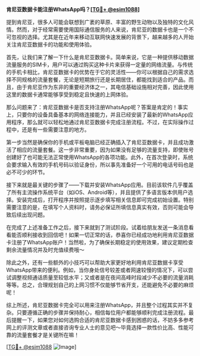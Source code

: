 **肯尼亚数据卡能注册WhatsApp吗？[[TG💪+ @esim1088](https://t.me/s/esim1088)]**

提到肯尼亚，很多人可能会联想到广袤的草原、丰富的野生动物以及独特的文化风情。然而，对于经常需要使用国际通信服务的人来说，肯尼亚的数据卡也是一个不可忽视的选择。尤其是在近年来移动互联网快速发展的背景下，越来越多的人开始关注肯尼亚数据卡的功能和使用体验。

首先，让我们来了解一下什么是肯尼亚数据卡。简单来说，它是一种提供移动数据流量服务的SIM卡，用户可以通过购买这种卡片来获得一定量的网络流量。与传统的手机卡相比，肯尼亚数据卡的优势在于它的灵活性——你可以根据自己的需求选择不同规格的流量套餐，无论是短期旅行还是长期居住，都能找到适合的产品。而且，由于肯尼亚作为东非的重要经济体之一，其电信基础设施相对完善，因此使用这里的数据卡通常能够享受到稳定且快速的上网体验。

那么问题来了：肯尼亚数据卡是否支持注册WhatsApp呢？答案是肯定的！事实上，只要你的设备具备基本的网络连接能力，并且已经安装了最新的WhatsApp应用程序，那么就可以轻松地通过肯尼亚数据卡完成注册流程。不过，在实际操作过程中，还是有一些需要注意的地方。

第一步当然是确保你的手机或平板电脑已经正确插入了肯尼亚数据卡，并且成功激活了相应的流量套餐。这一步非常重要，因为如果没有足够的流量支持，即使账号创建好了也可能无法正常使用WhatsApp的各项功能。此外，在首次登录时，系统会要求输入有效的手机号码以验证身份，所以事先准备好一个可用的电话号码也是必不可少的环节。

接下来就是最关键的步骤了——下载并安装WhatsApp应用。目前该软件几乎覆盖了所有主流操作系统平台（如iOS、Android等），并且提供了多语言版本供用户选择。安装完成后，打开程序并按照提示逐步填写相关信息即可完成初始设置。特别需要注意的是，在填写个人资料时，请务必保证所填信息真实有效，否则可能会导致后续出现问题。

在完成了上述准备工作之后，接下来就到了测试阶段。试着给朋友发送一条消息看看能否顺利接收到回信吧！如果一切正常的话，恭喜你已经成功地利用肯尼亚数据卡注册了WhatsApp账户！当然啦，为了确保长期稳定的使用效果，建议定期检查剩余流量情况并及时充值续费哦～

除此之外，还有一些额外的小技巧可以帮助大家更好地利用肯尼亚数据卡享受WhatsApp带来的便利。例如，当你身处信号较差或者网速较慢的情况下，可以尝试调整视频通话质量至较低水平；又或者是在夜间高峰时段减少不必要的流量消耗等等。总之，合理规划自己的上网习惯不仅能够节省开支，还能避免不必要的麻烦呢！

综上所述，肯尼亚数据卡完全可以用来注册WhatsApp，并且整个过程其实并不复杂。只要遵循正确的步骤并保持耐心，相信每位用户都能够顺利完成注册流程。最后提醒一下，如果您对如何选购合适的肯尼亚数据卡感到困惑的话，不妨多多参考网上的评测文章或者直接咨询专业人士的意见吧～毕竟选择一款性价比高、性能可靠的流量套餐才是关键所在嘛！

[[TG💪+ @esim1088](https://t.me/s/esim1088) ![Image](https://i.postimg.cc/4NQfJmqS/Snipaste-2025-05-13-00-14-12.png)]